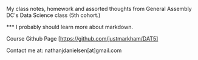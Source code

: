 My class notes, homework and assorted thoughts from General Assembly DC's Data Science class (5th cohort.)

*** I probably should learn more about markdown.

Course Github Page
[https://github.com/justmarkham/DAT5]


Contact me at:
nathanjdanielsen[at]gmail.com